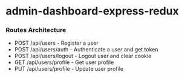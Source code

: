 # admin-dashboard-express-redux

### Routes Architecture

- POST /api/users - Register a user
- POST /api/users/auth - Authenticate a user and get token
- POST /api/users/logout - Logout user and clear cookie
- GET /api/users/profile - Get user profile
- PUT /api/users/profile - Update user profile
